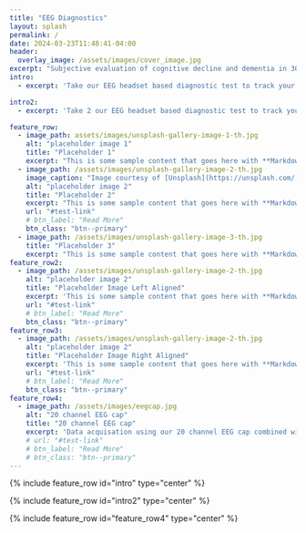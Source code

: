 ```yaml
---
title: "EEG Diagnostics"
layout: splash
permalink: /
date: 2024-03-23T11:48:41-04:00
header:
  overlay_image: /assets/images/cover_image.jpg
excerpt: "Subjective evaluation of cognitive decline and dementia in 30 minutes"
intro: 
  - excerpt: 'Take our EEG headset based diagnostic test to track your brain health and Event Related Potentials (ERP) like P300, N100, N400 and other biomarkers.'

intro2: 
  - excerpt: 'Take 2 our EEG headset based diagnostic test to track your brain health and Event Related Potentials (ERP) like P300, N100, N400 and other biomarkers.'

feature_row:
  - image_path: assets/images/unsplash-gallery-image-1-th.jpg
    alt: "placeholder image 1"
    title: "Placeholder 1"
    excerpt: "This is some sample content that goes here with **Markdown** formatting."
  - image_path: /assets/images/unsplash-gallery-image-2-th.jpg
    image_caption: "Image courtesy of [Unsplash](https://unsplash.com/)"
    alt: "placeholder image 2"
    title: "Placeholder 2"
    excerpt: "This is some sample content that goes here with **Markdown** formatting."
    url: "#test-link"
    # btn_label: "Read More"
    btn_class: "btn--primary"
  - image_path: /assets/images/unsplash-gallery-image-3-th.jpg
    title: "Placeholder 3"
    excerpt: "This is some sample content that goes here with **Markdown** formatting."
feature_row2:
  - image_path: /assets/images/unsplash-gallery-image-2-th.jpg
    alt: "placeholder image 2"
    title: "Placeholder Image Left Aligned"
    excerpt: 'This is some sample content that goes here with **Markdown** formatting. Left aligned with `type="left"`'
    url: "#test-link"
    # btn_label: "Read More"
    btn_class: "btn--primary"
feature_row3:
  - image_path: /assets/images/unsplash-gallery-image-2-th.jpg
    alt: "placeholder image 2"
    title: "Placeholder Image Right Aligned"
    excerpt: 'This is some sample content that goes here with **Markdown** formatting. Right aligned with `type="right"`'
    url: "#test-link"
    # btn_label: "Read More"
    btn_class: "btn--primary"
feature_row4:
  - image_path: /assets/images/eegcap.jpg
    alt: "20 channel EEG cap"
    title: "20 channel EEG cap"
    excerpt: 'Data acquisation using our 20 channel EEG cap combined with our propriety AI enabled software to automatically generate report within 5 minutes of completing the test enbales us to provide diagnostic service at a scale.'
    # url: "#test-link"
    # btn_label: "Read More"
    # btn_class: "btn--primary"
---
```


{% include feature_row id="intro" type="center" %}

{% include feature_row id="intro2" type="center" %}

<!-- {% include feature_row %} -->

<!-- {% include feature_row id="feature_row2" type="left" %}

{% include feature_row id="feature_row3" type="right" %} -->

{% include feature_row id="feature_row4" type="center" %}




